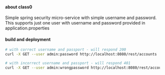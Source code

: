 #### about class0

Simple spring security micro-service with simple username and password. This supports just one user with username and 
password provided in application.properties

#### build and deployment

```bash 
# with correct username and passport - will respond 200
curl -X GET --user admin:password http://localhost:8080/rest/accounts

# with incorrect username and passport - will respond 401
curl -X GET --user admin:wrongpassword http://localhost:8080/rest/accounts
```
